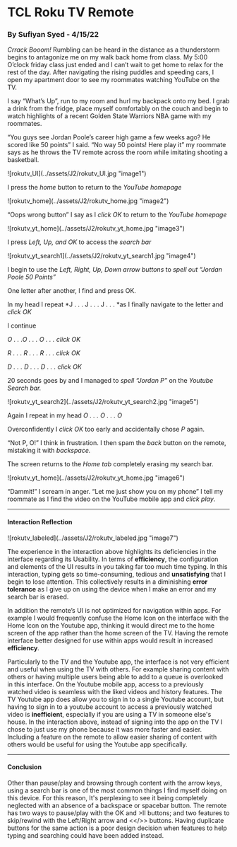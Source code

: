 # TCL Roku TV Remote 
### By Sufiyan Syed - 4/15/22

*Crrack Booom!* Rumbling can be heard in the distance as a thunderstorm begins to antagonize me on my walk back home from class. My 5:00 O’clock friday class just ended and I can’t wait to get home to relax for the rest of the day. After navigating the rising puddles and speeding cars, I open my apartment door to see my roommates watching YouTube on the TV. 

I say “What’s Up”, run to my room and hurl my backpack onto my bed. I grab a drink from the fridge, place myself comfortably on the couch and begin to watch highlights of a recent Golden State Warriors NBA game with my roommates.

“You guys see Jordan Poole’s career high game a few weeks ago? He scored like 50 points” I said. “No way 50 points! Here play it” my roommate says as he throws the TV remote across the room while imitating shooting a basketball. 

![rokutv_UI](../assets/J2/rokutv_UI.jpg "image1\")

I press the *home* button to return to the *YouTube homepage* 

![rokutv_home](../assets/J2/rokutv_home.jpg "image2\")

“Oops wrong button” I say as I *click OK* to return to the *YouTube homepage*

![rokutv_yt_home](../assets/J2/rokutv_yt_home.jpg "image3\")

I press *Left, Up, and OK* to access the *search bar*

![rokutv_yt_search1](../assets/J2/rokutv_yt_search1.jpg "image4\")

I begin to use the *Left, Right, Up, Down arrow buttons* to *spell out “Jordan Poole 50 Points”*

One letter after another, I find and press OK. 

In my head I repeat *J . . . J . . . J . . . *as I finally navigate to the letter and *click OK*

I continue 

*O . . .O . . . O . . . click OK* 

*R . . . R . . . R . . . click OK*

*D . . . D . . . D . . . click OK*

20 seconds goes by and I managed to *spell “Jordan P”* on the *Youtube Search bar.*

![rokutv_yt_search2](../assets/J2/rokutv_yt_search2.jpg "image5\")

Again I repeat in my head *O . . . O . . . O*

Overconfidently I *click OK* too early and accidentally chose *P* again. 

“Not P, O!” I think in frustration. I then spam the *back* button on the remote, mistaking it with *backspace.* 

The screen returns to the *Home tab* completely erasing my search bar.

![rokutv_yt_home](../assets/J2/rokutv_yt_home.jpg "image6\")

“Dammit!” I scream in anger. “Let me just show you on my phone” I tell my roommate as I find the video on the YouTube mobile app and *click play*.

- - - - - - - - - - - -

#### Interaction Reflection 

![rokutv_labeled](../assets/J2/rokutv_labeled.jpg "image7\")

The experience in the interaction above highlights its deficiencies in the interface regarding its Usability. In terms of **efficiency**, the configuration and elements of the UI results in you taking far too much time typing. In this interaction, typing gets so time-consuming, tedious and **unsatisfying** that I begin to lose attention. This collectively results in a diminishing **error tolerance** as I give up on using the device when I make an error and my search bar is erased. 

In addition the remote’s UI is not optimized for navigation within apps. For example I would frequently confuse the Home Icon on the interface with the Home Icon on the Youtube app, thinking it would direct me to the home screen of the app rather than the home screen of the TV. Having the remote interface better designed for use within apps would result in increased **efficiency**. 

Particularly to the TV and the Youtube app, the interface is not very efficient and useful when using the TV with others. For example sharing content with others or having multiple users being able to add to a queue is overlooked in this interface. On the Youtube mobile app, access to a previously watched video is seamless with the liked videos and history features. The TV Youtube app does allow you to sign in to a single Youtube account, but having to sign in to a youtube account to access a previously watched video is **inefficient**, especially if you are using a TV in someone else's house. In the interaction above, instead of signing into the app on the TV I chose to just use my phone because it was more faster and easier. Including a feature on the remote to allow easier sharing of content with others would be useful for using the Youtube app specifically. 

- - - - - - - - - - - -

#### Conclusion 

Other than pause/play and browsing through content with the arrow keys, using a search bar is one of the most common things I find myself doing on this device. For this reason, It's perplexing to see it being completely neglected with an absence of a backspace or spacebar button. The remote has two ways to pause/play with the OK and >II buttons; and two features to skip/rewind with the Left/Right arrow and <</>> buttons. Having duplicate buttons for the same action is a poor design decision when features to help typing and searching could have been added instead. 

